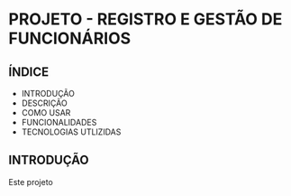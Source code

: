 # PROJETO - REGISTRO E GESTÃO DE FUNCIONÁRIOS <h2>
## **ÍNDICE**
* INTRODUÇÃO
* DESCRIÇÃO
* COMO USAR
* FUNCIONALIDADES
* TECNOLOGIAS UTLIZIDAS 


## INTRODUÇÃO

Este projeto 